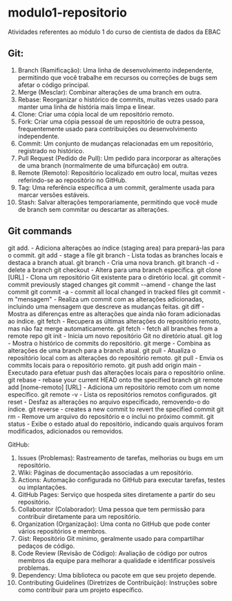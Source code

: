 # modulo1-repositorio
Atividades referentes ao módulo 1 do curso de cientista de dados da EBAC

## Git:
1. Branch (Ramificação): Uma linha de desenvolvimento independente, permitindo que você trabalhe em recursos ou correções de bugs sem afetar o código principal.
2. Merge (Mesclar): Combinar alterações de uma branch em outra.
3. Rebase: Reorganizar o histórico de commits, muitas vezes usado para manter uma linha de história mais limpa e linear.
4. Clone: Criar uma cópia local de um repositório remoto.
5. Fork: Criar uma cópia pessoal de um repositório de outra pessoa, frequentemente usado para contribuições ou desenvolvimento independente.
6. Commit: Um conjunto de mudanças relacionadas em um repositório, registrado no histórico.
7. Pull Request (Pedido de Pull): Um pedido para incorporar as alterações de uma branch (normalmente de uma bifurcação) em outra.
8. Remote (Remoto): Repositório localizado em outro local, muitas vezes referindo-se ao repositório no GitHub.
9. Tag: Uma referência específica a um commit, geralmente usada para marcar versões estáveis.
10. Stash: Salvar alterações temporariamente, permitindo que você mude de branch sem commitar ou descartar as alterações.

## Git commands

git add. - Adiciona alterações ao índice (staging area) para prepará-las para o commit.
git add <file> - stage a file
git branch - Lista todas as branches locais e destaca a branch atual.
git branch <new-branch> - Cria uma nova branch.
git branch -d <branch> - delete a branch
git checkout <branch> - Altera para uma branch específica.
git clone [URL] - Clona um repositório Git existente para o diretório local.
git commit - commit previously staged changes
git commit --amend - change the last commit
git commit -a - commit all local changed in tracked files
git commit -m "mensagem" - Realiza um commit com as alterações adicionadas, incluindo uma mensagem que descreve as mudanças feitas.
git diff - Mostra as diferenças entre as alterações que ainda não foram adicionadas ao índice.
git fetch - Recupera as últimas alterações do repositório remoto, mas não faz merge automaticamente.
git fetch <remote> - fetch all branches from a remote repo
git init - Inicia um novo repositório Git no diretório atual.
git log - Mostra o histórico de commits do repositório.
git merge <branch> - Combina as alterações de uma branch para a branch atual.
git pull - Atualiza o repositório local com as alterações do repositório remoto.
git pull <remote> <branch> - Envia os commits locais para o repositório remoto.
git push add origin main - Executado para efetuar push das alterações locais para o repositório online.
git rebase <branch> - rebase your current HEAD onto the specified branch
git remote add [nome-remoto] [URL] - Adiciona um repositório remoto com um nome específico.
git remote -v - Lista os repositórios remotos configurados.
git reset <arquivo> - Desfaz as alterações no arquivo especificado, removendo-o do índice.
git reverse <commit> - creates a new commit to revert the specified commit
git rm <arquivo> - Remove um arquivo do repositório e o inclui no próximo commit.
git status - Exibe o estado atual do repositório, indicando quais arquivos foram modificados, adicionados ou removidos.

GitHub:
1. Issues (Problemas): Rastreamento de tarefas, melhorias ou bugs em um repositório.
2. Wiki: Páginas de documentação associadas a um repositório.
3. Actions: Automação configurada no GitHub para executar tarefas, testes ou implantações.
4. GitHub Pages: Serviço que hospeda sites diretamente a partir do seu repositório.
5. Collaborator (Colaborador): Uma pessoa que tem permissão para contribuir diretamente para um repositório.
6. Organization (Organização): Uma conta no GitHub que pode conter vários repositórios e membros.
7. Gist: Repositório Git mínimo, geralmente usado para compartilhar pedaços de código.
8. Code Review (Revisão de Código): Avaliação de código por outros membros da equipe para melhorar a qualidade e identificar possíveis problemas.
9. Dependency: Uma biblioteca ou pacote em que seu projeto depende.
10. Contributing Guidelines (Diretrizes de Contribuição): Instruções sobre como contribuir para um projeto específico.
